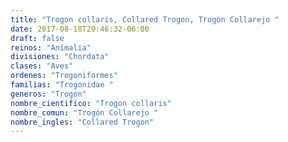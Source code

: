 ```yaml
---
title: "Trogon collaris, Collared Trogon, Trogón Collarejo "
date: 2017-08-18T20:46:32-06:00
draft: false
reinos: "Animalia"
divisiones: "Chordata"
clases: "Aves"
ordenes: "Trogoniformes"
familias: "Trogonidae "
generos: "Trogon"
nombre_cientifico: "Trogon collaris"
nombre_comun: "Trogón Collarejo "
nombre_ingles: "Collared Trogon"
---
```

